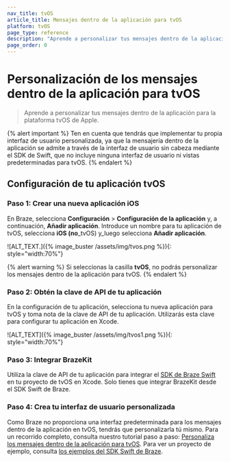 ```yaml
---
nav_title: tvOS
article_title: Mensajes dentro de la aplicación para tvOS
platform: tvOS
page_type: reference
description: "Aprende a personalizar tus mensajes dentro de la aplicación para la plataforma tvOS de Apple."
page_order: 0
---
```


# Personalización de los mensajes dentro de la aplicación para tvOS

> Aprende a personalizar tus mensajes dentro de la aplicación para la plataforma tvOS de Apple.

{% alert important %}
Ten en cuenta que tendrás que implementar tu propia interfaz de usuario personalizada, ya que la mensajería dentro de la aplicación se admite a través de la interfaz de usuario sin cabeza mediante el SDK de Swift, que no incluye ninguna interfaz de usuario ni vistas predeterminadas para tvOS.
{% endalert %}

## Configuración de tu aplicación tvOS

### Paso 1: Crear una nueva aplicación iOS

En Braze, selecciona **Configuración** > **Configuración de la aplicación** y, a continuación, **Añadir aplicación**. Introduce un nombre para tu aplicación de tvOS, selecciona **iOS (no**_tvOS) y_luego selecciona **Añadir aplicación**.

![ALT_TEXT.]({% image_buster /assets/img/tvos.png %}){: style="width:70%"}

{% alert warning %}
Si seleccionas la casilla **tvOS**, no podrás personalizar los mensajes dentro de la aplicación para tvOS.
{% endalert %}

### Paso 2: Obtén la clave de API de tu aplicación

En la configuración de tu aplicación, selecciona tu nueva aplicación para tvOS y toma nota de la clave de API de tu aplicación. Utilizarás esta clave para configurar tu aplicación en Xcode.

![ALT_TEXT]({% image_buster /assets/img/tvos1.png %}){: style="width:70%"}

### Paso 3: Integrar BrazeKit

Utiliza la clave de API de tu aplicación para integrar el [SDK de Braze Swift](https://github.com/braze-inc/braze-swift-sdk) en tu proyecto de tvOS en Xcode. Solo tienes que integrar BrazeKit desde el SDK Swift de Braze.

### Paso 4: Crea tu interfaz de usuario personalizada

Como Braze no proporciona una interfaz predeterminada para los mensajes dentro de la aplicación en tvOS, tendrás que personalizarla tú mismo. Para un recorrido completo, consulta nuestro tutorial paso a paso: [Personaliza los mensajes dentro de la aplicación para tvOS](https://braze-inc.github.io/braze-swift-sdk/documentation/braze/in-app-message-customization). Para ver un proyecto de ejemplo, consulta [los ejemplos del SDK Swift de Braze](https://github.com/braze-inc/braze-swift-sdk/tree/main/Examples#inappmessages-custom-ui).
